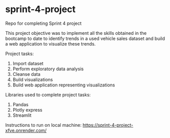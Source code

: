 # sprint-4-project
Repo for completing Sprint 4 project

This project objective was to implement all the skills obtained in the bootcamp 
to date to identify trends in a used vehicle sales dataset and build a web
application to visualize these trends.

Project tasks:
1. Import dataset
2. Perform exploratory data analysis
3. Cleanse data
4. Build visualizations
5. Build web application representing visualizations

Libraries used to complete project tasks:
1. Pandas
2. Plotly express
3. Streamlit

Instructions to run on local machine:
https://sprint-4-project-xfve.onrender.com/
